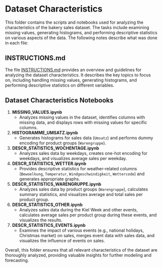 # Dataset Characteristics
This folder contains the scripts and notebooks used for analyzing the characteristics of the bakery sales dataset. The tasks include examining missing values, generating histograms, and performing descriptive statistics on various aspects of the data. The following notes describe what was done in each file:

## INSTRUCTIONS.md
The file [INSTRUCTIONS.md](1_DatasetCharacteristics/INSTRUCTIONS.md) provides an overview and guidelines for analyzing the dataset characteristics. It describes the key topics to focus on, including handling missing values, generating histograms, and performing descriptive statistics on different variables.

## Dataset Characteristics Notebooks
1. **MISSING_VALUES.ipynb**
   - Analyzes missing values in the dataset, identifies columns with missing data, and displays rows with missing values for specific columns.
2. **HISTOGRAMME_UMSATZ.ipynb**
   - Generates histograms for sales data (`Umsatz`) and performs dummy encoding for product groups (`Warengruppe`).
3. **DESCR_STATISTICS_WOCHENTAGE.ipynb**
   - Analyzes sales data by weekdays, creates one-hot encoding for weekdays, and visualizes average sales per weekday.
4. **DESCR_STATISTICS_WETTER.ipynb**
   - Provides descriptive statistics for weather-related columns (`Bewoelkung`, `Temperatur`, `Windgeschwindigkeit`, `Wettercode`) and generates appropriate graphs.
5. **DESCR_STATISTICS_WARENGRUPPE.ipynb**
   - Analyzes sales data by product groups (`Warengruppe`), calculates summary statistics, and visualizes average and total sales per product group.
6. **DESCR_STATISTICS_OTHER.ipynb**
   - Analyzes sales data during the Kiel Week and other events, calculates average sales per product group during these events, and visualizes the results.
7. **DESCR_STATISTICS_EVENTS.ipynb**
   - Examines the impact of various events (e.g., national holidays, Christmas market) on sales, merges event data with sales data, and visualizes the influence of events on sales.

Overall, this folder ensures that all relevant characteristics of the dataset are thoroughly analyzed, providing valuable insights for further modeling and forecasting.